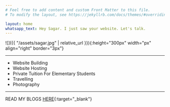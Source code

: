 ```yaml
---
# Feel free to add content and custom Front Matter to this file.
# To modify the layout, see https://jekyllrb.com/docs/themes/#overriding-theme-defaults

layout: home
whatsapp_text: Hey Sagar. I just saw your website. Let's talk.
---
```

![]({{ "/assets/sagar.jpg" | relative_url }}){:height="300px" width="px" align="right" border="3px"}

---
* Website Building 
* Website Hosting
* Private Tuition For Elementary Students
* Travelling
* Photography

---
READ MY BLOGS [HERE](https://medium.com/@sagarmaurya){:target="_blank"}